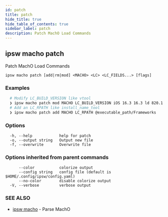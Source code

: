 ```yaml
---
id: patch
title: patch
hide_title: true
hide_table_of_contents: true
sidebar_label: patch
description: Patch MachO Load Commands
---
```

## ipsw macho patch

Patch MachO Load Commands

```
ipsw macho patch [add|rm|mod] <MACHO> <LC> <LC_FIELDS...> [flags]
```

### Examples

```bash
  # Modify LC_BUILD_VERSION like vtool
  ❯ ipsw macho patch mod MACHO LC_BUILD_VERSION iOS 16.3 16.3 ld 820.1
  # Add an LC_RPATH like install_name_tool
  ❯ ipsw macho patch add MACHO LC_RPATH @executable_path/Frameworks
```

### Options

```
  -h, --help            help for patch
  -o, --output string   Output new file
  -f, --overwrite       Overwrite file
```

### Options inherited from parent commands

```
      --color           colorize output
      --config string   config file (default is $HOME/.config/ipsw/config.yaml)
      --no-color        disable colorize output
  -V, --verbose         verbose output
```

### SEE ALSO

* [ipsw macho](/docs/cli/ipsw/macho)	 - Parse MachO

